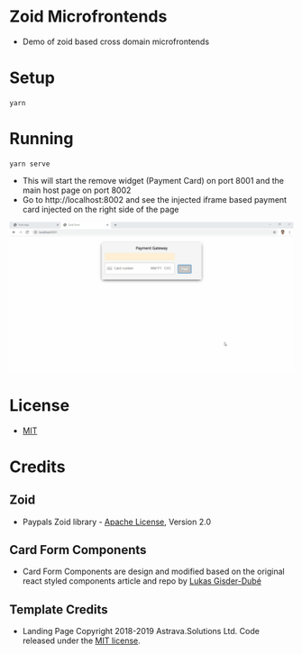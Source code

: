 # Zoid Microfrontends

- Demo of zoid based cross domain microfrontends

# Setup

```
yarn
```

# Running

```
yarn serve
```

- This will start the remove widget (Payment Card) on port 8001 and the main host page on port 8002
- Go to http://localhost:8002 and see the injected iframe based payment card injected on the right side of the page

![demo](./docs/zoid-demo.gif)

# License

- [MIT](./LICENSE)

# Credits

## Zoid

- Paypals Zoid library - [Apache License](https://github.com/krakenjs/zoid/blob/master/LICENSE.txt), Version 2.0

## Card Form Components

- Card Form Components are design and modified based on the original react styled components article and repo by [Lukas Gisder-Dubé](https://github.com/gisderdube/react-component-system)


## Template Credits

- Landing Page Copyright 2018-2019 Astrava.Solutions Ltd. Code released under the [MIT license](https://github.com/tailwindtoolbox/Landing-Page/blob/master/LICENSE).
